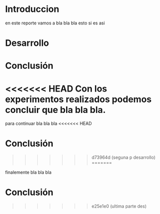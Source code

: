 # Introduccion


en este reporte vamos a bla bla bla esto si es asi
# Desarrollo

# Conclusión

<<<<<<< HEAD
Con los experimentos realizados podemos concluir que bla bla bla.
=======
para continuar bla bla bla
<<<<<<< HEAD
# Conclusión
>>>>>>> d73964d (seguna p desarrollo)
=======

finalemente bla bla bla

# Conclusión
>>>>>>> e25e1e0 (ultima parte des)
